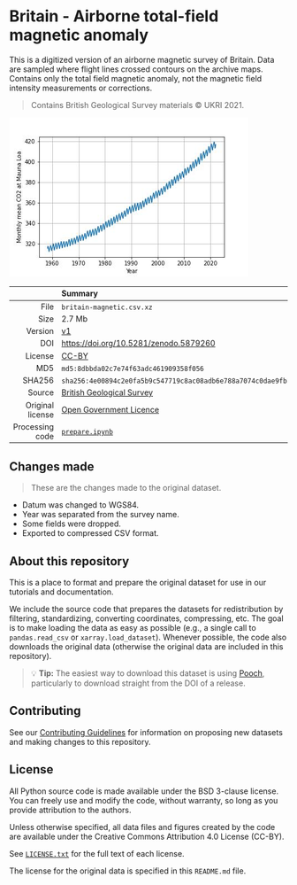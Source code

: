 # Britain - Airborne total-field magnetic anomaly

This is a digitized version of an airborne magnetic survey of Britain. Data are
sampled where flight lines crossed contours on the archive maps. Contains only
the total field magnetic anomaly, not the magnetic field intensity measurements
or corrections.

> Contains British Geological Survey materials © UKRI 2021.

![Pseudo-color plot of the magnetic anomaly line data.](preview.jpg)

| | Summary |
|--:|:--|
| File | `britain-magnetic.csv.xz` |
| Size | 2.7 Mb |
| Version | [v1](https://github.com/fatiando-data/britain-magnetic/releases/latest) |
| DOI | https://doi.org/10.5281/zenodo.5879260 |
| License | [CC-BY](https://creativecommons.org/licenses/by/4.0/) |
| MD5 | `md5:8dbbda02c7e74f63adc461909358f056` |
| SHA256 | `sha256:4e00894c2e0fa5b9c547719c8ac08adb6e788a7074c0dae9fb1b2767cf494b38` |
| Source | [British Geological Survey](https://www.bgs.ac.uk/datasets/gb-aeromagnetic-survey/) |
| Original license | [Open Government Licence](https://www.bgs.ac.uk/bgs-intellectual-property-rights/open-government-licence/) |
| Processing code | [`prepare.ipynb`](https://nbviewer.org/github/fatiando-data/britain-magnetic/blob/main/prepare.ipynb) |

## Changes made

> These are the changes made to the original dataset.

* Datum was changed to WGS84.
* Year was separated from the survey name.
* Some fields were dropped.
* Exported to compressed CSV format.

## About this repository

This is a place to format and prepare the original dataset for use in our
tutorials and documentation.

We include the source code that prepares the datasets for redistribution by
filtering, standardizing, converting coordinates, compressing, etc.
The goal is to make loading the data as easy as possible (e.g., a single call
to `pandas.read_csv` or `xarray.load_dataset`).
Whenever possible, the code also downloads the original data (otherwise the
original data are included in this repository).

> 💡 **Tip:** The easiest way to download this dataset is using
> [Pooch](https://www.fatiando.org/pooch), particularly to download straight
> from the DOI of a release.

## Contributing

See our [Contributing Guidelines][contrib] for information on proposing new
datasets and making changes to this repository.

## License

All Python source code is made available under the BSD 3-clause license. You
can freely use and modify the code, without warranty, so long as you provide
attribution to the authors.

Unless otherwise specified, all data files and figures created by the code are
available under the Creative Commons Attribution 4.0 License (CC-BY).

See [`LICENSE.txt`](LICENSE.txt) for the full text of each license.

The license for the original data is specified in this `README.md` file.


[contrib]: https://github.com/fatiando-data/.github/blob/main/CONTRIBUTING.md

